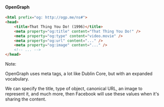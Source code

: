 #### OpenGraph

```html
<html prefix="og: http://ogp.me/ns#">
<head>
	<title>That Thing You Do! (1996)</title>
	<meta property="og:title" content="That Thing You Do!" />
	<meta property="og:type" content="video.movie" />
	<meta property="og:url" content="..." />
	<meta property="og:image" content="..." />
	<!-- ... -->
</head>
```

Note:

OpenGraph uses meta tags, a lot like Dublin Core, but with an expanded vocabulary.

We can specify the title, type of object, canonical URL, an image to represent it, and much more, then Facebook will use these values when it's sharing the content.
